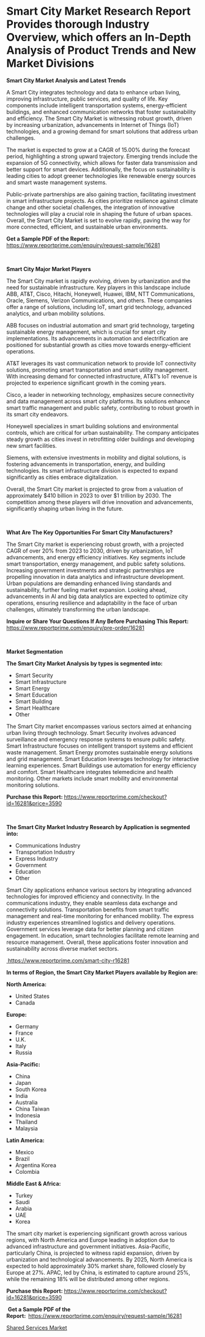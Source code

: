 <p><h1>Smart City Market Research Report Provides thorough Industry Overview, which offers an In-Depth Analysis of Product Trends and New Market Divisions</h1></p><p><strong>Smart City Market Analysis and Latest Trends</strong></p>
<p><p>A Smart City integrates technology and data to enhance urban living, improving infrastructure, public services, and quality of life. Key components include intelligent transportation systems, energy-efficient buildings, and enhanced communication networks that foster sustainability and efficiency. The Smart City Market is witnessing robust growth, driven by increasing urbanization, advancements in Internet of Things (IoT) technologies, and a growing demand for smart solutions that address urban challenges.</p><p>The market is expected to grow at a CAGR of 15.00% during the forecast period, highlighting a strong upward trajectory. Emerging trends include the expansion of 5G connectivity, which allows for faster data transmission and better support for smart devices. Additionally, the focus on sustainability is leading cities to adopt greener technologies like renewable energy sources and smart waste management systems. </p><p>Public-private partnerships are also gaining traction, facilitating investment in smart infrastructure projects. As cities prioritize resilience against climate change and other societal challenges, the integration of innovative technologies will play a crucial role in shaping the future of urban spaces. Overall, the Smart City Market is set to evolve rapidly, paving the way for more connected, efficient, and sustainable urban environments.</p></p>
<p><strong>Get a Sample PDF of the Report:&nbsp;</strong> <a href="https://www.reportprime.com/enquiry/request-sample/16281?utm_campaign=2115&utm_medium=2&utm_source=Github&utm_content=ia&utm_term=20032025&utm_id=smart-city">https://www.reportprime.com/enquiry/request-sample/16281</a></p>
<p>&nbsp;</p>
<p><strong>Smart City Major Market Players</strong></p>
<p><p>The Smart City market is rapidly evolving, driven by urbanization and the need for sustainable infrastructure. Key players in this landscape include ABB, AT&T, Cisco, Hitachi, Honeywell, Huawei, IBM, NTT Communications, Oracle, Siemens, Verizon Communications, and others. These companies offer a range of solutions, including IoT, smart grid technology, advanced analytics, and urban mobility solutions.</p><p>ABB focuses on industrial automation and smart grid technology, targeting sustainable energy management, which is crucial for smart city implementations. Its advancements in automation and electrification are positioned for substantial growth as cities move towards energy-efficient operations.</p><p>AT&T leverages its vast communication network to provide IoT connectivity solutions, promoting smart transportation and smart utility management. With increasing demand for connected infrastructure, AT&T’s IoT revenue is projected to experience significant growth in the coming years.</p><p>Cisco, a leader in networking technology, emphasizes secure connectivity and data management across smart city platforms. Its solutions enhance smart traffic management and public safety, contributing to robust growth in its smart city endeavors.</p><p>Honeywell specializes in smart building solutions and environmental controls, which are critical for urban sustainability. The company anticipates steady growth as cities invest in retrofitting older buildings and developing new smart facilities.</p><p>Siemens, with extensive investments in mobility and digital solutions, is fostering advancements in transportation, energy, and building technologies. Its smart infrastructure division is expected to expand significantly as cities embrace digitalization.</p><p>Overall, the Smart City market is projected to grow from a valuation of approximately $410 billion in 2023 to over $1 trillion by 2030. The competition among these players will drive innovation and advancements, significantly shaping urban living in the future.</p></p>
<p>&nbsp;</p>
<p><strong>What Are The Key Opportunities For Smart City Manufacturers?</strong></p>
<p><p>The Smart City market is experiencing robust growth, with a projected CAGR of over 20% from 2023 to 2030, driven by urbanization, IoT advancements, and energy efficiency initiatives. Key segments include smart transportation, energy management, and public safety solutions. Increasing government investments and strategic partnerships are propelling innovation in data analytics and infrastructure development. Urban populations are demanding enhanced living standards and sustainability, further fueling market expansion. Looking ahead, advancements in AI and big data analytics are expected to optimize city operations, ensuring resilience and adaptability in the face of urban challenges, ultimately transforming the urban landscape.</p></p>
<p><strong>Inquire or Share Your Questions If Any Before Purchasing This Report:</strong> <a href="https://www.reportprime.com/enquiry/pre-order/16281?utm_campaign=2115&utm_medium=2&utm_source=Github&utm_content=ia&utm_term=20032025&utm_id=smart-city">https://www.reportprime.com/enquiry/pre-order/16281</a></p>
<p>&nbsp;</p>
<p><strong>Market Segmentation</strong></p>
<p><strong>The Smart City Market Analysis by types is segmented into:</strong></p>
<p><ul><li>Smart Security</li><li>Smart Infrastructure</li><li>Smart Energy</li><li>Smart Education</li><li>Smart Building</li><li>Smart Healthcare</li><li>Other</li></ul></p>
<p><p>The Smart City market encompasses various sectors aimed at enhancing urban living through technology. Smart Security involves advanced surveillance and emergency response systems to ensure public safety. Smart Infrastructure focuses on intelligent transport systems and efficient waste management. Smart Energy promotes sustainable energy solutions and grid management. Smart Education leverages technology for interactive learning experiences. Smart Buildings use automation for energy efficiency and comfort. Smart Healthcare integrates telemedicine and health monitoring. Other markets include smart mobility and environmental monitoring solutions.</p></p>
<p><strong>Purchase this Report:&nbsp;</strong><a href="https://www.reportprime.com/checkout?id=16281&price=3590&utm_campaign=2115&utm_medium=2&utm_source=Github&utm_content=ia&utm_term=20032025&utm_id=smart-city">https://www.reportprime.com/checkout?id=16281&price=3590</a></p>
<p>&nbsp;</p>
<p><strong>The Smart City Market Industry Research by Application is segmented into:</strong></p>
<p><ul><li>Communications Industry</li><li>Transportation Industry</li><li>Express Industry</li><li>Government</li><li>Education</li><li>Other</li></ul></p>
<p><p>Smart City applications enhance various sectors by integrating advanced technologies for improved efficiency and connectivity. In the communications industry, they enable seamless data exchange and connectivity solutions. Transportation benefits from smart traffic management and real-time monitoring for enhanced mobility. The express industry experiences streamlined logistics and delivery operations. Government services leverage data for better planning and citizen engagement. In education, smart technologies facilitate remote learning and resource management. Overall, these applications foster innovation and sustainability across diverse market sectors.</p></p>
<p><a href="https://www.reportprime.com/smart-city-r16281?utm_campaign=2115&utm_medium=2&utm_source=Github&utm_content=ia&utm_term=20032025&utm_id=smart-city">&nbsp;https://www.reportprime.com/smart-city-r16281</a></p>
<p><strong>In terms of Region, the Smart City Market Players available by Region are:</strong></p>
<p>
    <p> <strong> North America: </strong>
        <ul>
            <li>United States</li>
            <li>Canada</li>
        </ul>
        </p> 
    <p> <strong> Europe: </strong>
        <ul>
            <li>Germany</li>
            <li>France</li>
            <li>U.K.</li>
            <li>Italy</li>
            <li>Russia</li>
        </ul>
        </p> 
    <p> <strong> Asia-Pacific: </strong>
        <ul>
            <li>China</li>
            <li>Japan</li>
            <li>South Korea</li>
            <li>India</li>
            <li>Australia</li>
            <li>China Taiwan</li>
            <li>Indonesia</li>
            <li>Thailand</li>
            <li>Malaysia</li>
        </ul>
        </p> 
    <p> <strong> Latin America: </strong>
        <ul>
            <li>Mexico</li>
            <li>Brazil</li>
            <li>Argentina Korea</li>
            <li>Colombia</li>
        </ul>
        </p> 
    <p> <strong> Middle East & Africa: </strong>
        <ul>
            <li>Turkey</li>
            <li>Saudi</li>
            <li>Arabia</li>
            <li>UAE</li>
            <li>Korea</li>
        </ul>
    </p>
    </p>
<p><p>The smart city market is experiencing significant growth across various regions, with North America and Europe leading in adoption due to advanced infrastructure and government initiatives. Asia-Pacific, particularly China, is projected to witness rapid expansion, driven by urbanization and technological advancements. By 2025, North America is expected to hold approximately 30% market share, followed closely by Europe at 27%. APAC, led by China, is estimated to capture around 25%, while the remaining 18% will be distributed among other regions.</p></p>
<p><strong>Purchase this Report: </strong><a href="https://www.reportprime.com/checkout?id=16281&price=3590&utm_campaign=2115&utm_medium=2&utm_source=Github&utm_content=ia&utm_term=20032025&utm_id=smart-city">https://www.reportprime.com/checkout?id=16281&price=3590</a></p>
<p>&nbsp;<strong>Get a Sample PDF of the Report:&nbsp;&nbsp;</strong><a href="https://www.reportprime.com/enquiry/request-sample/16281?utm_campaign=2115&utm_medium=2&utm_source=Github&utm_content=ia&utm_term=20032025&utm_id=smart-city">https://www.reportprime.com/enquiry/request-sample/16281</a></p>
<p><strong></strong></p>
<p><p><a href="https://github.com/joannesouthgate/Market-Research-Report-List-5/blob/main/shared-services-market.md?utm_campaign=2115&utm_medium=2&utm_source=Github&utm_content=ia&utm_term=20032025&utm_id=smart-city">Shared Services Market</a></p></p>